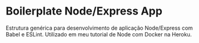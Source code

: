 # Boilerplate Node/Express App

Estrutura genérica para desenvolvimento de aplicação Node/Express com Babel e ESLint.
Utilizado em meu tutorial de Node com Docker na Heroku.
